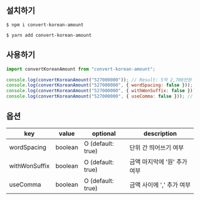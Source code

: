 ## 설치하기

```
$ npm i convert-korean-amount
```

```
$ yarn add convert-korean-amount
```

## 사용하기

```javascript
import convertKoreanAmount from "convert-korean-amount";

console.log(convertKoreanAmount("527000000")); // Result: 5억 2,700만원
console.log(convertKoreanAmount("527000000", { wordSpacing: false })); // Result: 5억2,700만원
console.log(convertKoreanAmount("527000000", { withWonSuffix: false })); // Result: 5억 2,700만
console.log(convertKoreanAmount("527000000", { useComma: false })); // Result: 5억 2700만원

```

## 옵션

| key           | value   | optional          | description                  |
| ------------- | ------- | ----------------- | ---------------------------- |
| wordSpacing   | boolean | O (default: true) | 단위 간 띄어쓰기 여부        |
| withWonSuffix | boolean | O (default: true) | 금액 마지막에 '원' 추가 여부 |
| useComma      | boolean | O (default: true) | 금액 사이에 ',' 추가 여부    |

